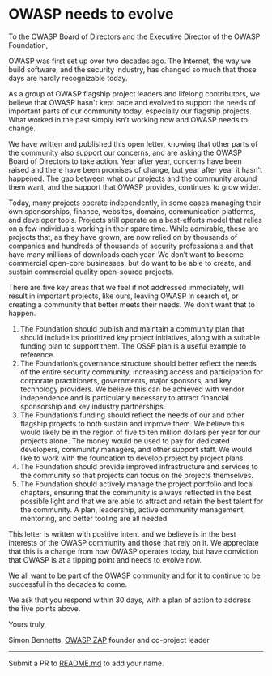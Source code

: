 # OWASP needs to evolve

To the OWASP Board of Directors and the Executive Director of the OWASP Foundation,

OWASP was first set up over two decades ago. The Internet, the way we build software, and the security industry, has changed so much that those days are hardly recognizable today.

As a group of OWASP flagship project leaders and lifelong contributors, we believe that OWASP hasn't kept pace and evolved to support the needs of important parts of our community today, especially our flagship projects. What worked in the past simply isn’t working now and OWASP needs to change.

We have written and published this open letter, knowing that other parts of the community also support our concerns, and are asking the OWASP Board of Directors to take action. Year after year, concerns have been raised and there have been promises of change, but year after year it hasn't happened. The gap between what our projects and the community around them want, and the support that OWASP provides, continues to grow wider.

Today, many projects operate independently, in some cases managing their own sponsorships, finance, websites, domains, communication platforms, and developer tools. Projects still operate on a best-efforts model that relies on a few individuals working in their spare time. While admirable, these are projects that, as they have grown, are now relied on by thousands of companies and hundreds of thousands of security professionals and that have many millions of downloads each year. We don’t want to become commercial open-core businesses, but do want to be able to create, and sustain commercial quality open-source projects. 

There are five key areas that we feel if not addressed immediately, will result in important projects, like ours, leaving OWASP in search of, or creating a community that better meets their needs. We don’t want that to happen.

1. The Foundation should publish and maintain a community plan that should include its prioritized key project initiatives, along with a suitable funding plan to support them. The OSSF plan is a useful example to reference.
1. The Foundation’s governance structure should better reflect the needs of the entire security community, increasing access and participation for corporate practitioners, governments, major sponsors, and key technology providers. We believe this can be achieved with vendor independence and is particularly necessary to attract financial sponsorship and key industry partnerships.
1. The Foundation’s funding should reflect the needs of our and other flagship projects to both sustain and improve them. We believe this would likely be in the region of five to ten million dollars per year for our projects alone. The money would be used to pay for dedicated developers, community managers, and other support staff. We would like to work with the foundation to develop project by project plans.
1. The Foundation should provide improved infrastructure and services to the community so that projects can focus on the projects themselves.
1. The Foundation should actively manage the project portfolio and local chapters, ensuring that the community is always reflected in the best possible light and that we are able to attract and retain the best talent for the community. A plan, leadership, active community management, mentoring, and better tooling are all needed. 

This letter is written with positive intent and we believe is in the best interests of the OWASP community and those that rely on it. We appreciate that this is a change from how OWASP operates today, but have conviction that OWASP is at a tipping point and needs to evolve now.

We all want to be part of the OWASP community and for it to continue to be successful in the decades to come. 

We ask that you respond within 30 days, with a plan of action to address the five points above. 

Yours truly,

Simon Bennetts, [OWASP ZAP](https://www.zaproxy.org) founder and co-project leader

---

Submit a PR to [README.md](https://github.com/owasp-change/owasp-change.github.io/blob/main/README.md) to add your name.
